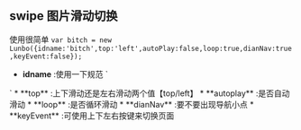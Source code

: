 ## swipe 图片滑动切换
使用很简单 
`var bitch = new Lunbo({idname:'bitch',top:'left',autoPlay:false,loop:true,dianNav:true,keyEvent:false});`
* **idname** :使用一下规范
`<div id="bitch" class="sass">
    <div id="" class="item-wrap">  
	<div class="sass-item color-1"></div>  
	<div class="sass-item color-2"></div>  
	<div class="sass-item color-3"></div>  
	<div class="sass-item color-4"></div>  
    </div>  
</div>`
* **top** :上下滑动还是左右滑动两个值【top/left】
* **autoplay** :是否自动滑动
* **loop** :是否循环滑动
* **dianNav** :要不要出现导航小点
* **keyEvent** :可使用上下左右按键来切换页面
